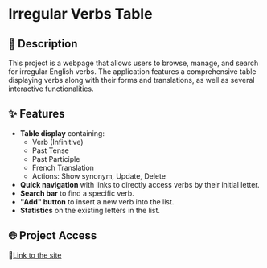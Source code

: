 # Irregular Verbs Table

## 📝 Description
This project is a webpage that allows users to browse, manage, and search for irregular English verbs. 
The application features a comprehensive table displaying verbs along with their forms and translations, as well as several interactive functionalities.

## ✨ Features
- **Table display** containing:
  - Verb (Infinitive)
  - Past Tense
  - Past Participle
  - French Translation
  - Actions: Show synonym, Update, Delete
- **Quick navigation** with links to directly access verbs by their initial letter.
- **Search bar** to find a specific verb.
- **"Add" button** to insert a new verb into the list.
- **Statistics** on the existing letters in the list.

## 🌐 Project Access
🔗[Link to the site](https://english-irregular-verbs-table.netlify.app/)


